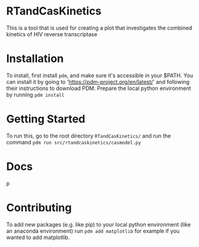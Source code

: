 # RTandCasKinetics
This is a tool that is used for creating a plot that investigates the combined kinetics of HIV reverse transcriptase

# Installation
To install, first install `pdm`, and make sure it's accessible in your $PATH.
You can install it by going to 'https://pdm-project.org/en/latest/' and following their instructions to download PDM.
Prepare the local python environment by running `pdm install`

# Getting Started
To run this, go to the root directory `RTandCasKinetics/` and run the command `pdm run src/rtandcaskinetics/casmodel.py`

# Docs
p

# Contributing
To add new packages (e.g. like pip) to your local python environment (like an anaconda environment) run `pdm add matplotlib` for example if you wanted to add matplotlib. 

